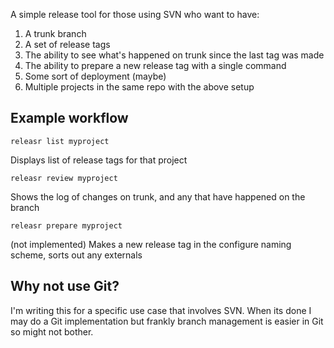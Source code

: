 A simple release tool for those using SVN who want to have:

1. A trunk branch
2. A set of release tags
3. The ability to see what's happened on trunk since the last tag was made
4. The ability to prepare a new release tag with a single command
5. Some sort of deployment (maybe) 
6. Multiple projects in the same repo with the above setup

Example workflow
----------------

    releasr list myproject
    
Displays list of release tags for that project

    releasr review myproject
    
Shows the log of changes on trunk, and any that have happened on the branch

    releasr prepare myproject
    
(not implemented) Makes a new release tag in the configure naming scheme, sorts out any externals

Why not use Git?
----------------

I'm writing this for a specific use case that involves SVN. When its done I may do a Git implementation but frankly branch management is easier in Git so might not bother.

